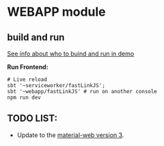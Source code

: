 # WEBAPP module

## build and run

[See info about who to buind and run in demo](./../demo/README.md)

**Run Frontend:**

```shell
# Live reload
sbt '~serviceworker/fastLinkJS';
sbt '~webapp/fastLinkJS' # run on another console
npm run dev
```

## TODO LIST:

- Update to the [material-web version 3](https://github.com/material-components/material-web#readme).
